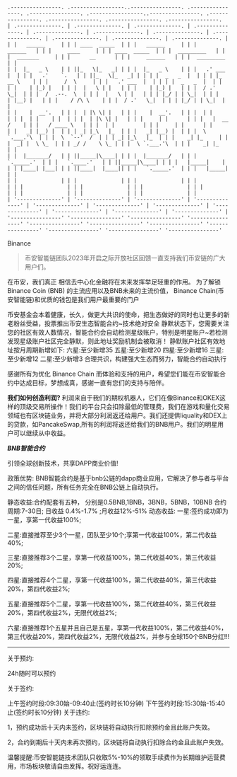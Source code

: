 ````
.----------------. .-----------------..----------------. .----------------. .----------------. .-----------------..----------------. .----------------. .----------------. .----------------. .----------------.
| .--------------. | .--------------. | .--------------. | .--------------. | .--------------. | .--------------. | .--------------. | .--------------. | .--------------. | .--------------. | .--------------. |
| |   ______     | | | ____  _____  | | |   ______     | | |     ______   | | |     ____     | | | ____  _____  | | |  _________   | | |  _______     | | |      __      | | |     ______   | | |  _________   | |
| |  |_   _ \    | | ||_   \|_   _| | | |  |_   _ \    | | |   .' ___  |  | | |   .'    `.   | | ||_   \|_   _| | | | |  _   _  |  | | | |_   __ \    | | |     /  \     | | |   .' ___  |  | | | |  _   _  |  | |
| |    | |_) |   | | |  |   \ | |   | | |    | |_) |   | | |  / .'   \_|  | | |  /  .--.  \  | | |  |   \ | |   | | | |_/ | | \_|  | | |   | |__) |   | | |    / /\ \    | | |  / .'   \_|  | | | |_/ | | \_|  | |
| |    |  __'.   | | |  | |\ \| |   | | |    |  __'.   | | |  | |         | | |  | |    | |  | | |  | |\ \| |   | | |     | |      | | |   |  __ /    | | |   / ____ \   | | |  | |         | | |     | |      | |
| |   _| |__) |  | | | _| |_\   |_  | | |   _| |__) |  | | |  \ `.___.'\  | | |  \  `--'  /  | | | _| |_\   |_  | | |    _| |_     | | |  _| |  \ \_  | | | _/ /    \ \_ | | |  \ `.___.'\  | | |    _| |_     | |
| |  |_______/   | | ||_____|\____| | | |  |_______/   | | |   `._____.'  | | |   `.____.'   | | ||_____|\____| | | |   |_____|    | | | |____| |___| | | ||____|  |____|| | |   `._____.'  | | |   |_____|    | |
| |              | | |              | | |              | | |              | | |              | | |              | | |              | | |              | | |              | | |              | | |              | |
| '--------------' | '--------------' | '--------------' | '--------------' | '--------------' | '--------------' | '--------------' | '--------------' | '--------------' | '--------------' | '--------------' |
'----------------' '----------------' '----------------' '----------------' '----------------' '----------------' '----------------' '----------------' '----------------' '----------------' '----------------'
````


Binance

> 币安智能链团队2023年开启之际开放社区回馈一直支持我们币安链的广大用户们。

在币安，我们真正
相信去中心化金融将在末来发挥举足轻重的作用。
为了解锁 Binance Coin (BNB) 的主流应用以及BNB未来的主流价值，
Binance Chain(币安智能链)和优质的钱包是我们用户最重要的门户

币安基金会本着健康，长久，做更大共识的使命，把生态做好的同时也让更多的新老粉丝受益，投票推出币安生态智能合约~技术绝对安全
静默状态下，您需要关注您的社区有效人数情况，智能合约会自动检测星级账户，特别是明星账户~若检测发现星级账户社区完全静默，则此地址奖励机制会被取消！
静默账户社区有效地址按月周期新增如下:
六星:至少新增35
五星:至少新增20
四星:至少新增16
三星:至少新增12
二星:至少新增3
合理共识，构建强大生态而努力，智能合约自动执行

感谢所有为优化 Binance Chain 而体验和支持的用户，希望您们能在币安智能合约中达成目标，梦想成真，感谢一直有您们的支持与陪伴。

******我们如何创造利润?******
利润来自于我们的期权机器人，它们在像Binance和OKEX这样的顶级交易所操作！我们的平台只会扣除最低的管理费，我们在游戏和量化交易领域也有区块链业务，并将大部分利润返还给用户。我们还提供liquality和DEX上的贷款，如PancakeSwap,所有的利润将返还给我们的BNB用户。我们的明星用户可以继续从中收益。

******_BNB智能合约_******

引领全球创新技术，共享DAPP商业价值!

政策优势:
BNB智能合约是基于bnb公链的dapp商业应用，它解决了参与者与平台之间的信任问题，所有任务完全在BNB公链上自动执行。

静态收益:合约配套有五种，
分别是0.5BNB,1BNB，3BNB，5BNB，10BNB
合约周期:7-30日;
日收益 0.4%-1.7% ;月收益12%-51%
动态收益:
一星:签约成功即为一星，享第一代收益100%;

二星:直接推荐至少3个一星，团队至少10个;享第一代收益100%，第二代收益40%;

三星:直接推荐3个二星，享第一代收益100%，第二代收益40%，第三代收益20%;

四星:直接推荐4个二星，享第一代收益100%，第二代收益40%，第三代收益20%，第四代收益2%;

五星:直接推荐5个二星，享第一代收益100%，第二代收益40%，第三代收益20%，第四代收益2%，无限代收益2%;

六星:直接推荐1个五星并且自己是五星，享第一代收益100%，第二代收益40%，第三代收益20%，第四代收益2%，无限代收益2%，并参与全球150个BNB分红!!!

----
关于预约:

24h随时可以预约

关于签约:

上午签约时段:09:30始-09:40止(签约时长10分钟)
下午签约时段:15:30始-15:40止(签约时长10分钟)
关于违约:

1，预约成功后十天内未签约，区块链将自动执行扣除预约金且此账户失效。

2，合约到期后十天内未再次预约，区块链将自动执行扣除合约金且此账户失效。


温馨提醒:币安智能链技术团队只收取5%-10%的领取手续费作为长期维护运营费用，市场板块敬请自由发挥。祝好运连连。
